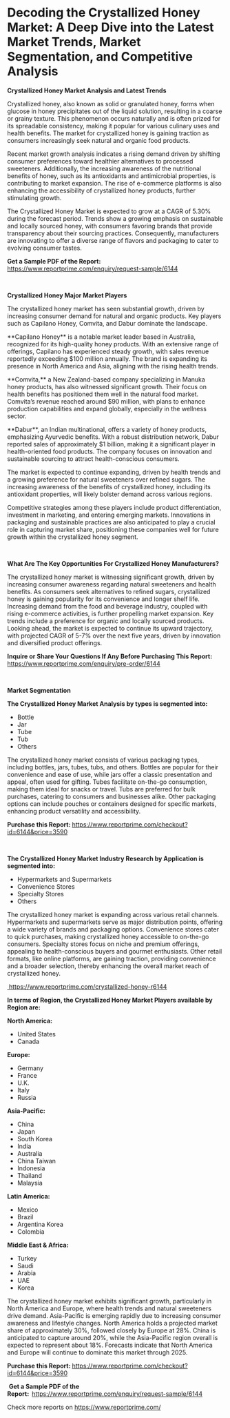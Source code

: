 <p><h1>Decoding the Crystallized Honey Market: A Deep Dive into the Latest Market Trends, Market Segmentation, and Competitive Analysis</h1></p><p><strong>Crystallized Honey Market Analysis and Latest Trends</strong></p>
<p><p>Crystallized honey, also known as solid or granulated honey, forms when glucose in honey precipitates out of the liquid solution, resulting in a coarse or grainy texture. This phenomenon occurs naturally and is often prized for its spreadable consistency, making it popular for various culinary uses and health benefits. The market for crystallized honey is gaining traction as consumers increasingly seek natural and organic food products. </p><p>Recent market growth analysis indicates a rising demand driven by shifting consumer preferences toward healthier alternatives to processed sweeteners. Additionally, the increasing awareness of the nutritional benefits of honey, such as its antioxidants and antimicrobial properties, is contributing to market expansion. The rise of e-commerce platforms is also enhancing the accessibility of crystallized honey products, further stimulating growth.</p><p>The Crystallized Honey Market is expected to grow at a CAGR of 5.30% during the forecast period. Trends show a growing emphasis on sustainable and locally sourced honey, with consumers favoring brands that provide transparency about their sourcing practices. Consequently, manufacturers are innovating to offer a diverse range of flavors and packaging to cater to evolving consumer tastes.</p></p>
<p><strong>Get a Sample PDF of the Report:&nbsp;</strong> <a href="https://www.reportprime.com/enquiry/request-sample/6144?utm_campaign=2722&utm_medium=2&utm_source=Github&utm_content=ia&utm_term=19032025&utm_id=crystallized-honey">https://www.reportprime.com/enquiry/request-sample/6144</a></p>
<p>&nbsp;</p>
<p><strong>Crystallized Honey Major Market Players</strong></p>
<p><p>The crystallized honey market has seen substantial growth, driven by increasing consumer demand for natural and organic products. Key players such as Capilano Honey, Comvita, and Dabur dominate the landscape.</p><p>**Capilano Honey** is a notable market leader based in Australia, recognized for its high-quality honey products. With an extensive range of offerings, Capilano has experienced steady growth, with sales revenue reportedly exceeding $100 million annually. The brand is expanding its presence in North America and Asia, aligning with the rising health trends.</p><p>**Comvita,** a New Zealand-based company specializing in Manuka honey products, has also witnessed significant growth. Their focus on health benefits has positioned them well in the natural food market. Comvita’s revenue reached around $90 million, with plans to enhance production capabilities and expand globally, especially in the wellness sector.</p><p>**Dabur**, an Indian multinational, offers a variety of honey products, emphasizing Ayurvedic benefits. With a robust distribution network, Dabur reported sales of approximately $1 billion, making it a significant player in health-oriented food products. The company focuses on innovation and sustainable sourcing to attract health-conscious consumers.</p><p>The market is expected to continue expanding, driven by health trends and a growing preference for natural sweeteners over refined sugars. The increasing awareness of the benefits of crystallized honey, including its antioxidant properties, will likely bolster demand across various regions.</p><p>Competitive strategies among these players include product differentiation, investment in marketing, and entering emerging markets. Innovations in packaging and sustainable practices are also anticipated to play a crucial role in capturing market share, positioning these companies well for future growth within the crystallized honey segment.</p></p>
<p>&nbsp;</p>
<p><strong>What Are The Key Opportunities For Crystallized Honey Manufacturers?</strong></p>
<p><p>The crystallized honey market is witnessing significant growth, driven by increasing consumer awareness regarding natural sweeteners and health benefits. As consumers seek alternatives to refined sugars, crystallized honey is gaining popularity for its convenience and longer shelf life. Increasing demand from the food and beverage industry, coupled with rising e-commerce activities, is further propelling market expansion. Key trends include a preference for organic and locally sourced products. Looking ahead, the market is expected to continue its upward trajectory, with projected CAGR of 5-7% over the next five years, driven by innovation and diversified product offerings.</p></p>
<p><strong>Inquire or Share Your Questions If Any Before Purchasing This Report:</strong> <a href="https://www.reportprime.com/enquiry/pre-order/6144?utm_campaign=2722&utm_medium=2&utm_source=Github&utm_content=ia&utm_term=19032025&utm_id=crystallized-honey">https://www.reportprime.com/enquiry/pre-order/6144</a></p>
<p>&nbsp;</p>
<p><strong>Market Segmentation</strong></p>
<p><strong>The Crystallized Honey Market Analysis by types is segmented into:</strong></p>
<p><ul><li>Bottle</li><li>Jar</li><li>Tube</li><li>Tub</li><li>Others</li></ul></p>
<p><p>The crystallized honey market consists of various packaging types, including bottles, jars, tubes, tubs, and others. Bottles are popular for their convenience and ease of use, while jars offer a classic presentation and appeal, often used for gifting. Tubes facilitate on-the-go consumption, making them ideal for snacks or travel. Tubs are preferred for bulk purchases, catering to consumers and businesses alike. Other packaging options can include pouches or containers designed for specific markets, enhancing product versatility and accessibility.</p></p>
<p><strong>Purchase this Report:&nbsp;</strong><a href="https://www.reportprime.com/checkout?id=6144&price=3590&utm_campaign=2722&utm_medium=2&utm_source=Github&utm_content=ia&utm_term=19032025&utm_id=crystallized-honey">https://www.reportprime.com/checkout?id=6144&price=3590</a></p>
<p>&nbsp;</p>
<p><strong>The Crystallized Honey Market Industry Research by Application is segmented into:</strong></p>
<p><ul><li>Hypermarkets and Supermarkets</li><li>Convenience Stores</li><li>Specialty Stores</li><li>Others</li></ul></p>
<p><p>The crystallized honey market is expanding across various retail channels. Hypermarkets and supermarkets serve as major distribution points, offering a wide variety of brands and packaging options. Convenience stores cater to quick purchases, making crystallized honey accessible to on-the-go consumers. Specialty stores focus on niche and premium offerings, appealing to health-conscious buyers and gourmet enthusiasts. Other retail formats, like online platforms, are gaining traction, providing convenience and a broader selection, thereby enhancing the overall market reach of crystallized honey.</p></p>
<p><a href="https://www.reportprime.com/crystallized-honey-r6144?utm_campaign=2722&utm_medium=2&utm_source=Github&utm_content=ia&utm_term=19032025&utm_id=crystallized-honey">&nbsp;https://www.reportprime.com/crystallized-honey-r6144</a></p>
<p><strong>In terms of Region, the Crystallized Honey Market Players available by Region are:</strong></p>
<p>
    <p> <strong> North America: </strong>
        <ul>
            <li>United States</li>
            <li>Canada</li>
        </ul>
        </p> 
    <p> <strong> Europe: </strong>
        <ul>
            <li>Germany</li>
            <li>France</li>
            <li>U.K.</li>
            <li>Italy</li>
            <li>Russia</li>
        </ul>
        </p> 
    <p> <strong> Asia-Pacific: </strong>
        <ul>
            <li>China</li>
            <li>Japan</li>
            <li>South Korea</li>
            <li>India</li>
            <li>Australia</li>
            <li>China Taiwan</li>
            <li>Indonesia</li>
            <li>Thailand</li>
            <li>Malaysia</li>
        </ul>
        </p> 
    <p> <strong> Latin America: </strong>
        <ul>
            <li>Mexico</li>
            <li>Brazil</li>
            <li>Argentina Korea</li>
            <li>Colombia</li>
        </ul>
        </p> 
    <p> <strong> Middle East & Africa: </strong>
        <ul>
            <li>Turkey</li>
            <li>Saudi</li>
            <li>Arabia</li>
            <li>UAE</li>
            <li>Korea</li>
        </ul>
    </p>
    </p>
<p><p>The crystallized honey market exhibits significant growth, particularly in North America and Europe, where health trends and natural sweeteners drive demand. Asia-Pacific is emerging rapidly due to increasing consumer awareness and lifestyle changes. North America holds a projected market share of approximately 30%, followed closely by Europe at 28%. China is anticipated to capture around 20%, while the Asia-Pacific region overall is expected to represent about 18%. Forecasts indicate that North America and Europe will continue to dominate this market through 2025.</p></p>
<p><strong>Purchase this Report: </strong><a href="https://www.reportprime.com/checkout?id=6144&price=3590&utm_campaign=2722&utm_medium=2&utm_source=Github&utm_content=ia&utm_term=19032025&utm_id=crystallized-honey">https://www.reportprime.com/checkout?id=6144&price=3590</a></p>
<p>&nbsp;<strong>Get a Sample PDF of the Report:&nbsp;&nbsp;</strong><a href="https://www.reportprime.com/enquiry/request-sample/6144?utm_campaign=2722&utm_medium=2&utm_source=Github&utm_content=ia&utm_term=19032025&utm_id=crystallized-honey">https://www.reportprime.com/enquiry/request-sample/6144</a></p>
<p><strong></strong></p>
<p>Check more reports on <a href="https://www.reportprime.com/?utm_campaign=2722&utm_medium=2&utm_source=Github&utm_content=ia&utm_term=19032025&utm_id=crystallized-honey">https://www.reportprime.com/</a></p>
